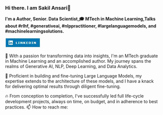 ### Hi there. I am Sakil Ansari👋
 **I'm a Author, Senior. Data Scientist,🎓 MTech in Machine Learning,Talks about #rlhf, #generativeai, #nlppractitioner, #largelanguagemodels, and #machinelearningsolutions.**


[![LinkedIn](linkedin1.JPG)](https://www.linkedin.com/in/sakilansari/)

🚀 With a passion for transforming data into insights, I'm an MTech graduate in Machine Learning and an accomplished author. My journey spans the realms of Generative AI, NLP, Deep Learning, and Data Analytics.

🔧 Proficient in building and fine-tuning Large Language Models, my expertise extends to the architecture of these models, and I have a knack for delivering optimal results through diligent fine-tuning.

🔥 From conception to completion, I've successfully led full life-cycle development projects, always on time, on budget, and in adherence to best practices.
📫 How to reach me:

<!--
**Sakil786/Sakil786** is a ✨ _special_ ✨ repository because its `README.md` (this file) appears on your GitHub profile.

Here are some ideas to get you started:

- 🔭 I’m currently working on ...
- 🌱 I’m currently learning ...
- 👯 I’m looking to collaborate on ...
- 🤔 I’m looking for help with ...
- 💬 Ask me about ...
- 📫 How to reach me: ...
- 😄 Pronouns: ...
- ⚡ Fun fact: ...
-->
